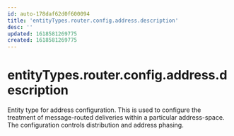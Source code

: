 ```yaml
---
id: auto-178daf62d0f600094
title: 'entityTypes.router.config.address.description'
desc: ''
updated: 1618581269775
created: 1618581269775
---
```

# entityTypes.router.config.address.description

Entity type for address configuration.  This is used to configure the treatment of message-routed deliveries within a particular address-space.  The configuration controls distribution and address phasing.